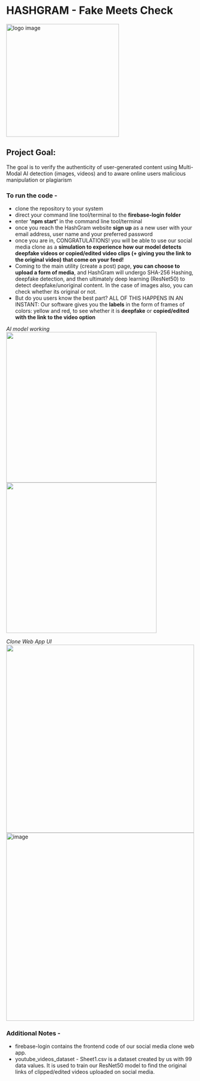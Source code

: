 # HASHGRAM - Fake Meets Check
<img src="https://github.com/user-attachments/assets/dae92b6f-e3a6-456b-a594-5f4ebabcc060" width="300" alt="logo image">

## Project Goal:
The goal is to verify the authenticity of user-generated content using Multi-Modal AI detection (images, videos) and to aware online users malicious manipulation or plagiarism

### To run the code - 
- clone the repository to your system
- direct your command line tool/terminal to the __firebase-login folder__
- enter __'npm start'__ in the command line tool/terminal
- once you reach the HashGram website __sign up__ as a new user with your email address, user name and your preferred password
- once you are in, CONGRATULATIONS! you will be able to use our social media clone as a __simulation to experience how our model detects deepfake videos or copied/edited video clips (+ giving you the link to the original video) that come on your feed!__
- Coming to the main utility (create a post) page, __you can choose to upload a form of media__, and HashGram will undergo SHA-256 Hashing, deepfake detection, and then ultimately deep learning (ResNet50) to detect deepfake/unoriginal content. In the case of images also, you can check whether its original or not.
- But do you users know the best part? ALL OF THIS HAPPENS IN AN INSTANT: Our software gives you the __labels__ in the form of frames of colors: yellow and red, to see whether it is __deepfake__ or __copied/edited with the link to the video option__

_AI model working_
<img src="https://github.com/user-attachments/assets/e070ac28-3853-4861-a88e-b3ba3e49d647" width="400">
<img src='https://github.com/user-attachments/assets/0b91205a-fa94-4979-8483-b760e6c00c18' width='400'>

_Clone Web App UI_
<img src='https://github.com/user-attachments/assets/3164354b-0b7d-422a-bc4a-fe153c315a58' width='500'>
<img width="500" alt="image" src="https://github.com/user-attachments/assets/688d0002-d480-4faa-91e4-1072b8abbeb3" />

### Additional Notes -
- firebase-login contains the frontend code of our social media clone web app.
- youtube_videos_dataset - Sheet1.csv is a dataset created by us with 99 data values. It is used to train our ResNet50 model to find the original links of clipped/edited videos uploaded on social media.

